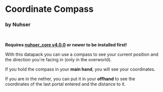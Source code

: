 # Coordinate Compass

### by Nuhser

<br>

**Requires [nuhser_core v4.0.0](https://github.com/Nuhser/nuhser_core/releases "Nuhser_Core") or newer to be installed first!**

With this datapack you can use a compass to see your current position and the direction you're facing in (only in the overworld).

If you hold the compass in your **main hand**, you will see your coordinates.

If you are in the nether, you can put it in your **offhand** to see the coordinates of the last portal entered and the distance to it.
